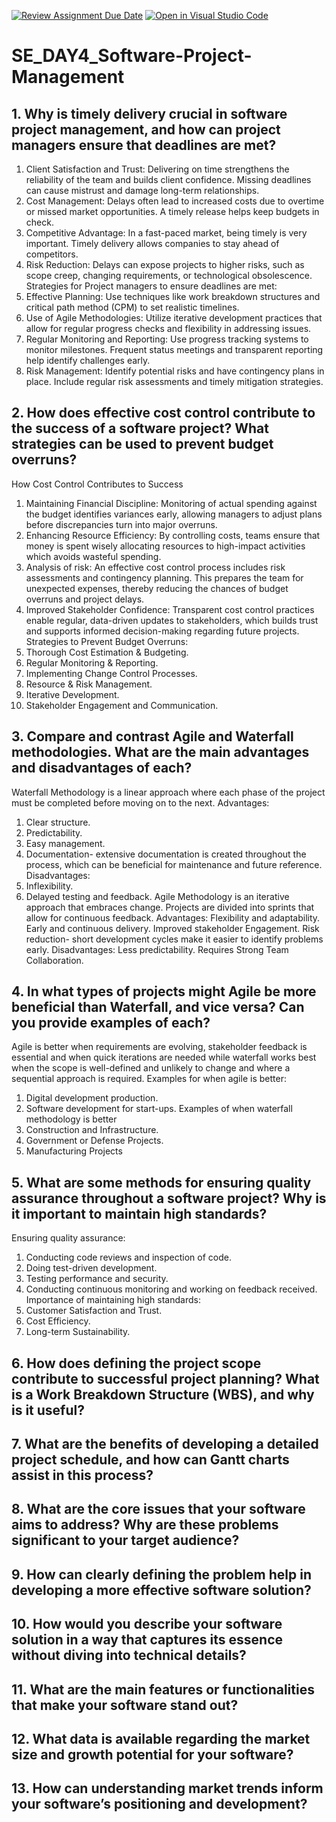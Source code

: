 [![Review Assignment Due Date](https://classroom.github.com/assets/deadline-readme-button-22041afd0340ce965d47ae6ef1cefeee28c7c493a6346c4f15d667ab976d596c.svg)](https://classroom.github.com/a/9pw6JKcu)
[![Open in Visual Studio Code](https://classroom.github.com/assets/open-in-vscode-2e0aaae1b6195c2367325f4f02e2d04e9abb55f0b24a779b69b11b9e10269abc.svg)](https://classroom.github.com/online_ide?assignment_repo_id=18820672&assignment_repo_type=AssignmentRepo)
# SE_DAY4_Software-Project-Management
## 1. Why is timely delivery crucial in software project management, and how can project managers ensure that deadlines are met?
  1. Client Satisfaction and Trust: Delivering on time strengthens the reliability of the team and builds client confidence. Missing deadlines can cause mistrust and damage long-term relationships.
  2. Cost Management: Delays often lead to increased costs due to overtime or missed market opportunities. A timely release helps keep budgets in check.
  3. Competitive Advantage: In a fast-paced market, being timely is very important. Timely delivery allows companies to stay ahead of competitors.
  4. Risk Reduction: Delays can expose projects to higher risks, such as scope creep, changing requirements, or technological obsolescence.
Strategies for Project managers to ensure deadlines are met:
 1. Effective Planning: Use techniques like work breakdown structures and critical path method (CPM) to set realistic timelines.
 2. Use of Agile Methodologies: Utilize iterative development practices that allow for regular progress checks and flexibility in addressing issues.
 3. Regular Monitoring and Reporting: Use progress tracking systems to monitor milestones. Frequent status meetings and transparent reporting help identify challenges early.
 4. Risk Management: Identify potential risks and have contingency plans in place. Include regular risk assessments and timely mitigation strategies.
## 2. How does effective cost control contribute to the success of a software project? What strategies can be used to prevent budget overruns?
  How Cost Control Contributes to Success
1. Maintaining Financial Discipline: Monitoring of actual spending against the budget identifies variances early, allowing managers to adjust plans before discrepancies turn into major overruns.
2. Enhancing Resource Efficiency: By controlling costs, teams ensure that money is spent wisely allocating resources to high-impact activities which avoids wasteful spending.
3. Analysis of risk: An effective cost control process includes risk assessments and contingency planning. This prepares the team for unexpected expenses, thereby reducing the chances of budget overruns and project delays.
4. Improved Stakeholder Confidence: Transparent cost control practices enable regular, data-driven updates to stakeholders, which builds trust and supports informed decision-making regarding future projects.
   Strategies to Prevent Budget Overruns:
1. Thorough Cost Estimation & Budgeting.
2. Regular Monitoring & Reporting.
3. Implementing Change Control Processes.
4. Resource & Risk Management.
5. Iterative Development.
6. Stakeholder Engagement and Communication.
## 3. Compare and contrast Agile and Waterfall methodologies. What are the main advantages and disadvantages of each?
  Waterfall Methodology is a linear approach where each phase of the project must be completed before moving on to the next.
  Advantages:
1. Clear structure.
2. Predictability.
3. Easy management.
4. Documentation- extensive documentation is created throughout the process, which can be beneficial for maintenance and future reference.
   Disadvantages:
1. Inflexibility.
2. Delayed testing and feedback.
   Agile Methodology is an iterative approach that embraces change. Projects are divided into sprints that allow for continuous feedback.
Advantages:
Flexibility and adaptability.
Early and continuous delivery.
Improved stakeholder Engagement.
Risk reduction- short development cycles make it easier to identify problems early.
Disadvantages:
Less predictability.
Requires Strong Team Collaboration.
## 4. In what types of projects might Agile be more beneficial than Waterfall, and vice versa? Can you provide examples of each?
Agile is better when requirements are evolving, stakeholder feedback is essential and when quick iterations are needed while waterfall works best when the scope is well-defined and unlikely to change and where a sequential approach is required.
 Examples for when agile is better:
 1. Digital development production.
 2. Software development for start-ups.
 Examples of when waterfall methodology is better
 1. Construction and Infrastructure.
 2. Government or Defense Projects.
 3. Manufacturing Projects
## 5. What are some methods for ensuring quality assurance throughout a software project? Why is it important to maintain high standards?
  Ensuring quality assurance:
1. Conducting code reviews and inspection of code.
2. Doing test-driven development.
3. Testing performance and security.
4. Conducting continuous monitoring and working on feedback received.
   Importance of maintaining high standards:
1. Customer Satisfaction and Trust.
2. Cost Efficiency.
3. Long-term Sustainability.
## 6. How does defining the project scope contribute to successful project planning? What is a Work Breakdown Structure (WBS), and why is it useful?
## 7. What are the benefits of developing a detailed project schedule, and how can Gantt charts assist in this process?
## 8. What are the core issues that your software aims to address? Why are these problems significant to your target audience?
## 9. How can clearly defining the problem help in developing a more effective software solution?
## 10. How would you describe your software solution in a way that captures its essence without diving into technical details?
## 11. What are the main features or functionalities that make your software stand out?
## 12. What data is available regarding the market size and growth potential for your software?
## 13. How can understanding market trends inform your software’s positioning and development?
